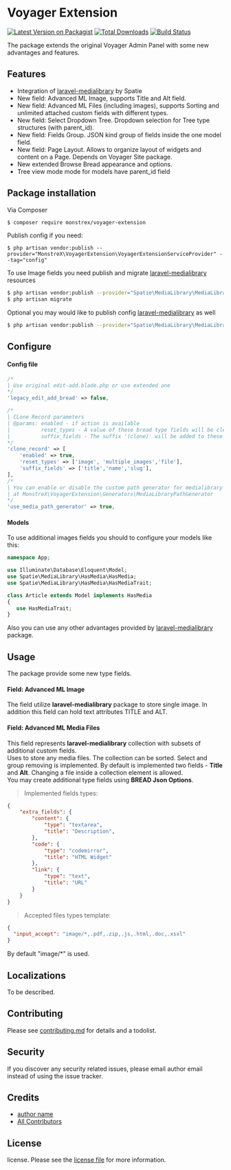 # Voyager Extension

[![Latest Version on Packagist][ico-version]][link-packagist]
[![Total Downloads][ico-downloads]][link-downloads]
[![Build Status][ico-travis]][link-travis]

The package extends the original Voyager Admin Panel with some new advantages and features.

## Features

- Integration of [laravel-medialibrary](https://docs.spatie.be/laravel-medialibrary/) by Spatie
- New field: Advanced ML Image, supports Title and Alt field. 
- New field: Advanced ML Files (including images), supports Sorting and unlimited attached custom fields with different types.
- New field: Select Dropdown Tree. Dropdown selection for Tree type structures (with parent_id).
- New field: Fields Group. JSON kind group of fields inside the one model field.
- New field: Page Layout. Allows to organize layout of widgets and content on a Page. Depends on Voyager Site package. 
- New extended Browse Bread appearance and options.
- Tree view mode mode for models have parent_id field

## Package installation

Via Composer

``` bash
$ composer require monstrex/voyager-extension
```

Publish config if you need:
```
$ php artisan vendor:publish --provider="MonstreX\VoyagerExtension\VoyagerExtensionServiceProvider" --tag="config"
```

To use Image fields you need publish and migrate [laravel-medialibrary](https://docs.spatie.be/laravel-medialibrary/) resources

``` bash
$ php artisan vendor:publish --provider="Spatie\MediaLibrary\MediaLibraryServiceProvider" --tag="migrations"
$ php artisan migrate
```

Optional you may would like to publish config [laravel-medialibrary](https://docs.spatie.be/laravel-medialibrary/) as well
``` bash
$ php artisan vendor:publish --provider="Spatie\MediaLibrary\MediaLibraryServiceProvider" --tag="config"
```

Configure
---

#### Config file

```php
/*
| Use original edit-add.blade.php or use extended one
*/
'legacy_edit_add_bread' => false,

/*
| CLone Record parameters
| @params: enabled - if action is available
|          reset_types - A value of these bread type fields will be cleared
|          suffix_fields - The suffix '(clone)' will be added to these fields content
*/
'clone_record' => [
    'enabled' => true,
    'reset_types' => ['image', 'multiple_images','file'],
    'suffix_fields' => ['title','name','slug'],
],
/*
| You can enable or disable the custom path generator for medialibrary images
| at MonstreX\VoyagerExtension\Generators\MediaLibraryPathGenerator
*/
'use_media_path_generator' => true,

```


#### Models

To use additional images fields you should to configure your models like this:

```php
namespace App;

use Illuminate\Database\Eloquent\Model;
use Spatie\MediaLibrary\HasMedia\HasMedia;
use Spatie\MediaLibrary\HasMedia\HasMediaTrait;

class Article extends Model implements HasMedia
{
   use HasMediaTrait;    
}

```
Also you can use any other advantages provided by [laravel-medialibrary](https://docs.spatie.be/laravel-medialibrary/) package.

Usage
---

The package provide some new type fields.

#### Field: Advanced ML Image

The field utilize **laravel-medialibrary** package to store single image. In addition this field can hold text attributes TITLE and ALT.
  
#### Field: Advanced ML Media Files

This field represents **laravel-medialibrary** collection with subsets of additional custom fields.  
Uses to store any media files. The collection can be sorted. Select and group removing is implemented. 
By default is implemented two fields - **Title** and **Alt**. Changing a file inside a collection element is allowed.  
You may create additional type fields using **BREAD Json Options**.

>Implemented fields types:
```json
{
    "extra_fields": {
        "content": {
            "type": "textarea",
            "title": "Description",
        },
        "code": {
            "type": "codemirror",
            "title": "HTML Widget"
        },
        "link": {
            "type": "text",
            "title": "URL"
        }        
    }
}
```
>Accepted files types template:
```json
{
  "input_accept": "image/*,.pdf,.zip,.js,.html,.doc,.xsxl"
}
```
By default "image/*" is used.


Localizations
---

To be described.

## Contributing

Please see [contributing.md](contributing.md) for details and a todolist.

## Security

If you discover any security related issues, please email author email instead of using the issue tracker.

## Credits

- [author name][link-author]
- [All Contributors][link-contributors]

## License

license. Please see the [license file](license.md) for more information.

[ico-version]: https://img.shields.io/packagist/v/monstrex/testpackage.svg?style=flat-square
[ico-downloads]: https://img.shields.io/packagist/dt/monstrex/testpackage.svg?style=flat-square
[ico-travis]: https://img.shields.io/travis/monstrex/testpackage/master.svg?style=flat-square
[ico-styleci]: https://styleci.io/repos/12345678/shield

[link-packagist]: https://packagist.org/packages/monstrex/testpackage
[link-downloads]: https://packagist.org/packages/monstrex/testpackage
[link-travis]: https://travis-ci.org/monstrex/testpackage
[link-styleci]: https://styleci.io/repos/12345678
[link-author]: https://github.com/monstrex
[link-contributors]: ../../contributors

